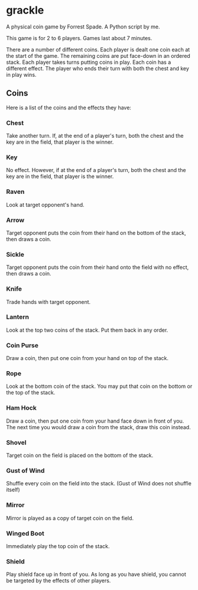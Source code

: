 # grackle
A physical coin game by Forrest Spade.
A Python script by me.

This game is for 2 to 6 players.
Games last about 7 minutes.

There are a number of different coins.
Each player is dealt one coin each at the start of the game.
The remaining coins are put face-down in an ordered stack.
Each player takes turns putting coins in play.
Each coin has a different effect.
The player who ends their turn with both the chest and key in play wins.

## Coins
Here is a list of the coins and the effects they have:

### Chest
Take another turn.
If, at the end of a player's turn, both the chest and the key are in the field,
that player is the winner.

### Key
No effect. However, if at the end of a player's turn, both the chest and the
key are in the field, that player is the winner.

### Raven
Look at target opponent's hand.

### Arrow
Target opponent puts the coin from their hand on the bottom of the stack, then
draws a coin.

### Sickle
Target opponent puts the coin from their hand onto the field with no effect,
then draws a coin.

### Knife
Trade hands with target opponent.

### Lantern
Look at the top two coins of the stack. Put them back in any order.

### Coin Purse
Draw a coin, then put one coin from your hand on top of the stack.

### Rope
Look at the bottom coin of the stack. You may put that coin on the bottom or
the top of the stack.

### Ham Hock
Draw a coin, then put one coin from your hand face down in front of you.
The next time you would draw a coin from the stack, draw this coin instead. 

### Shovel
Target coin on the field is placed on the bottom of the stack.

### Gust of Wind
Shuffle every coin on the field into the stack. (Gust of Wind does not shuffle
itself)

### Mirror
Mirror is played as a copy of target coin on the field.

### Winged Boot
Immediately play the top coin of the stack.

### Shield
Play shield face up in front of you. As long as you have shield, you cannot be
targeted by the effects of other players.
